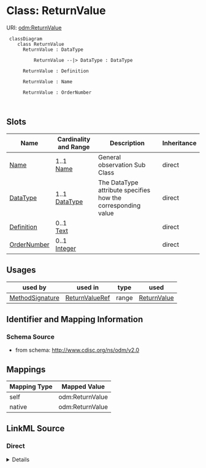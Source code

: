 # Class: ReturnValue



URI: [odm:ReturnValue](http://www.cdisc.org/ns/odm/v2.0/ReturnValue)



```mermaid
 classDiagram
    class ReturnValue
      ReturnValue : DataType
        
          ReturnValue --|> DataType : DataType
        
      ReturnValue : Definition
        
      ReturnValue : Name
        
      ReturnValue : OrderNumber
        
      
```




<!-- no inheritance hierarchy -->


## Slots

| Name | Cardinality and Range | Description | Inheritance |
| ---  | --- | --- | --- |
| [Name](Name.md) | 1..1 <br/> [Name](Name.md) | General observation Sub Class | direct |
| [DataType](DataType.md) | 1..1 <br/> [DataType](DataType.md) | The DataType attribute specifies how the corresponding value | direct |
| [Definition](Definition.md) | 0..1 <br/> [Text](Text.md) |  | direct |
| [OrderNumber](OrderNumber.md) | 0..1 <br/> [Integer](Integer.md) |  | direct |





## Usages

| used by | used in | type | used |
| ---  | --- | --- | --- |
| [MethodSignature](MethodSignature.md) | [ReturnValueRef](ReturnValueRef.md) | range | [ReturnValue](ReturnValue.md) |






## Identifier and Mapping Information







### Schema Source


* from schema: http://www.cdisc.org/ns/odm/v2.0





## Mappings

| Mapping Type | Mapped Value |
| ---  | ---  |
| self | odm:ReturnValue |
| native | odm:ReturnValue |





## LinkML Source

<!-- TODO: investigate https://stackoverflow.com/questions/37606292/how-to-create-tabbed-code-blocks-in-mkdocs-or-sphinx -->

### Direct

<details>
```yaml
name: ReturnValue
from_schema: http://www.cdisc.org/ns/odm/v2.0
slots:
- Name
- DataType
- Definition
- OrderNumber
slot_usage:
  Name:
    name: Name
    domain_of:
    - StudyEventGroupDef
    - Class
    - SubClass
    - SourceItem
    - Resource
    - Parameter
    - ReturnValue
    - StudyObjective
    - StudyEndPoint
    - StudyTargetPopulation
    - StudyEstimand
    - Arm
    - Epoch
    - StudyTiming
    - TransitionTimingConstraint
    - AbsoluteTimingConstraint
    - RelativeTimingConstraint
    - DurationTimingConstraint
    - WorkflowDef
    - Transition
    - Branching
    - Criterion
    - ExceptionEvent
    - Organization
    - Query
    - MetaDataVersion
    - StudyEventDef
    - ItemGroupDef
    - ItemDef
    - CodeList
    - ConditionDef
    - MethodDef
    - Standard
    - Alias
    - Location
    range: name
    required: true
  DataType:
    name: DataType
    domain_of:
    - Parameter
    - ReturnValue
    - ItemDef
    - CodeList
    range: DataType
    required: true
  Definition:
    name: Definition
    domain_of:
    - Parameter
    - ReturnValue
    range: text
    required: false
  OrderNumber:
    name: OrderNumber
    domain_of:
    - StudyEventGroupRef
    - StudyEventRef
    - Parameter
    - ReturnValue
    - StudyEndPointRef
    - ItemRef
    - ItemGroupRef
    - CodeListItem
    - EnumeratedItem
    range: integer
    required: false
class_uri: odm:ReturnValue

```
</details>

### Induced

<details>
```yaml
name: ReturnValue
from_schema: http://www.cdisc.org/ns/odm/v2.0
slot_usage:
  Name:
    name: Name
    domain_of:
    - StudyEventGroupDef
    - Class
    - SubClass
    - SourceItem
    - Resource
    - Parameter
    - ReturnValue
    - StudyObjective
    - StudyEndPoint
    - StudyTargetPopulation
    - StudyEstimand
    - Arm
    - Epoch
    - StudyTiming
    - TransitionTimingConstraint
    - AbsoluteTimingConstraint
    - RelativeTimingConstraint
    - DurationTimingConstraint
    - WorkflowDef
    - Transition
    - Branching
    - Criterion
    - ExceptionEvent
    - Organization
    - Query
    - MetaDataVersion
    - StudyEventDef
    - ItemGroupDef
    - ItemDef
    - CodeList
    - ConditionDef
    - MethodDef
    - Standard
    - Alias
    - Location
    range: name
    required: true
  DataType:
    name: DataType
    domain_of:
    - Parameter
    - ReturnValue
    - ItemDef
    - CodeList
    range: DataType
    required: true
  Definition:
    name: Definition
    domain_of:
    - Parameter
    - ReturnValue
    range: text
    required: false
  OrderNumber:
    name: OrderNumber
    domain_of:
    - StudyEventGroupRef
    - StudyEventRef
    - Parameter
    - ReturnValue
    - StudyEndPointRef
    - ItemRef
    - ItemGroupRef
    - CodeListItem
    - EnumeratedItem
    range: integer
    required: false
attributes:
  Name:
    name: Name
    description: General observation Sub Class.
    from_schema: http://www.cdisc.org/ns/odm/v2.0
    rank: 1000
    alias: Name
    owner: ReturnValue
    domain_of:
    - StudyEventGroupDef
    - Class
    - SubClass
    - SourceItem
    - Resource
    - Parameter
    - ReturnValue
    - StudyObjective
    - StudyEndPoint
    - StudyTargetPopulation
    - StudyEstimand
    - Arm
    - Epoch
    - StudyTiming
    - TransitionTimingConstraint
    - AbsoluteTimingConstraint
    - RelativeTimingConstraint
    - DurationTimingConstraint
    - WorkflowDef
    - Transition
    - Branching
    - Criterion
    - ExceptionEvent
    - Organization
    - Query
    - MetaDataVersion
    - StudyEventDef
    - ItemGroupDef
    - ItemDef
    - CodeList
    - ConditionDef
    - MethodDef
    - Standard
    - Alias
    - Location
    range: name
    required: true
  DataType:
    name: DataType
    description: "The DataType attribute specifies how the corresponding value\n \
      \                   elements are to be interpreted for comparison and storage."
    from_schema: http://www.cdisc.org/ns/odm/v2.0
    rank: 1000
    alias: DataType
    owner: ReturnValue
    domain_of:
    - Parameter
    - ReturnValue
    - ItemDef
    - CodeList
    range: DataType
    required: true
  Definition:
    name: Definition
    from_schema: http://www.cdisc.org/ns/odm/v2.0
    rank: 1000
    alias: Definition
    owner: ReturnValue
    domain_of:
    - Parameter
    - ReturnValue
    range: text
    required: false
  OrderNumber:
    name: OrderNumber
    from_schema: http://www.cdisc.org/ns/odm/v2.0
    rank: 1000
    alias: OrderNumber
    owner: ReturnValue
    domain_of:
    - StudyEventGroupRef
    - StudyEventRef
    - Parameter
    - ReturnValue
    - StudyEndPointRef
    - ItemRef
    - ItemGroupRef
    - CodeListItem
    - EnumeratedItem
    range: integer
    required: false
class_uri: odm:ReturnValue

```
</details>